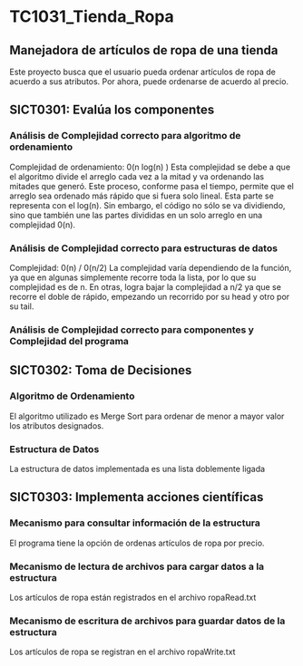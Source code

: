 # TC1031_Tienda_Ropa

## Manejadora de artículos de ropa de una tienda
Este proyecto busca que el usuario pueda ordenar artículos de ropa de acuerdo a sus atributos. Por ahora, puede ordenarse de acuerdo al precio. 

## SICT0301: Evalúa los componentes
### Análisis de Complejidad correcto para algoritmo de ordenamiento
Complejidad de ordenamiento: 0(n log(n) )
Esta complejidad se debe a que el algoritmo divide el arreglo cada vez a la mitad y va ordenando las mitades que generó. Este proceso, conforme pasa el tiempo, permite que el arreglo sea ordenado más rápido que si fuera solo lineal. Esta parte se representa con el log(n). Sin embargo, el código no sólo se va dividiendo, sino que también une las partes divididas en un solo arreglo en una complejidad 0(n).

### Análisis de Complejidad correcto para estructuras de datos
Complejidad: 0(n) / 0(n/2)
La complejidad varía dependiendo de la función, ya que en algunas simplemente recorre toda la lista, por lo que su complejidad es de n. En otras, logra bajar la complejidad a n/2 ya que se recorre el doble de rápido, empezando un recorrido por su head y otro por su tail. 

### Análisis de Complejidad correcto para componentes y Complejidad del programa

## SICT0302: Toma de Decisiones
### Algoritmo de Ordenamiento
El algoritmo utilizado es Merge Sort para ordenar de menor a mayor valor los atributos designados. 

### Estructura de Datos
La estructura de datos implementada es una lista doblemente ligada

## SICT0303: Implementa acciones científicas
### Mecanismo para consultar información de la estructura 
El programa tiene la opción de ordenas artículos de ropa por precio.

### Mecanismo de lectura de archivos para cargar datos a la estructura
Los artículos de ropa están registrados en el archivo ropaRead.txt

### Mecanismo de escritura de archivos para guardar datos de la estructura
Los artículos de ropa se registran en el archivo ropaWrite.txt
